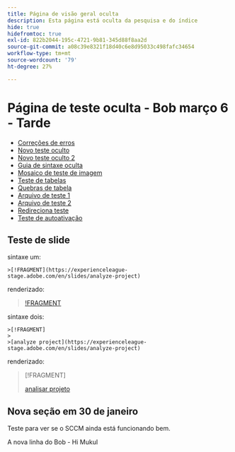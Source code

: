 ```yaml
---
title: Página de visão geral oculta
description: Esta página está oculta da pesquisa e do índice
hide: true
hidefromtoc: true
exl-id: 822b2044-195c-4721-9b81-345d88f8aa2d
source-git-commit: a08c39e8321f18d40c6e8d95033c498fafc34654
workflow-type: tm+mt
source-wordcount: '79'
ht-degree: 27%

---
```


# Página de teste oculta - Bob março 6 - Tarde

+ [Correções de erros](hidden/bug-fixes.md)
+ [Novo teste oculto](hidden-new-test.md)
+ [Novo teste oculto 2](hidden-new-test-2.md)
+ [Guia de sintaxe oculta](hidden/syntax-style-guide.md)
+ [Mosaico de teste de imagem](hidden/test-page.md)
+ [Teste de tabelas](hidden/tables.md)
+ [Quebras de tabela](hidden/table-breaks.md)
+ [Arquivo de teste 1](hidden/note-test.md)
+ [Arquivo de teste 2](hidden-test.md)
+ [Redireciona teste](hidden/test-redirection.md)
+ [Teste de autoativação](hidden/autoactivate.md)

## Teste de slide

sintaxe um:

```
>[!FRAGMENT](https://experienceleague-stage.adobe.com/en/slides/analyze-project)
```

renderizado:

>[!FRAGMENT](https://experienceleague-stage.adobe.com/en/slides/analyze-project)


sintaxe dois:

```
>[!FRAGMENT]
>
>[analyze project](https://experienceleague-stage.adobe.com/en/slides/analyze-project)
```

renderizado:

>[!FRAGMENT]
>
>[analisar projeto](https://experienceleague-stage.adobe.com/en/slides/analyze-project)



## Nova seção em 30 de janeiro

Teste para ver se o SCCM ainda está funcionando bem.

A nova linha do Bob - Hi Mukul
